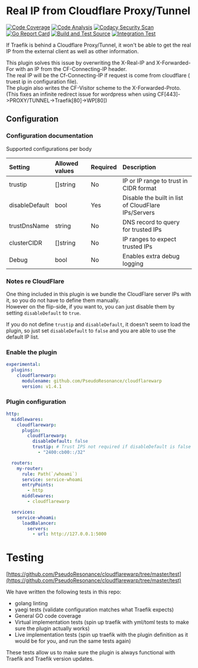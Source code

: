 # Real IP from Cloudflare Proxy/Tunnel

[![Code Coverage](https://codecov.io/gh/PseudoResonance/cloudflarewarp/branch/master/graph/badge.svg?token=QFGZS5QJSG)](https://codecov.io/gh/PseudoResonance/cloudflarewarp)
[![Code Analysis](https://github.com/PseudoResonance/cloudflarewarp/actions/workflows/codeql-analysis.yml/badge.svg)](https://github.com/PseudoResonance/cloudflarewarp/actions/workflows/codeql-analysis.yml)
[![Codacy Security Scan](https://github.com/PseudoResonance/cloudflarewarp/actions/workflows/codacy-analysis.yml/badge.svg)](https://github.com/PseudoResonance/cloudflarewarp/actions/workflows/codacy-analysis.yml)
[![Go Report Card](https://goreportcard.com/badge/github.com/PseudoResonance/cloudflarewarp)](https://goreportcard.com/report/github.com/PseudoResonance/cloudflarewarp)
[![Build and Test Source](https://github.com/PseudoResonance/cloudflarewarp/actions/workflows/buildAndTest.yml/badge.svg)](https://github.com/PseudoResonance/cloudflarewarp/actions/workflows/buildAndTest.yml)
[![Integration Test](https://github.com/PseudoResonance/cloudflarewarp/actions/workflows/prodTest.yml/badge.svg)](https://github.com/PseudoResonance/cloudflarewarp/actions/workflows/prodTest.yml)

If Traefik is behind a Cloudflare Proxy/Tunnel, it won't be able to get the real IP from the external client as well as other information.

This plugin solves this issue by overwriting the X-Real-IP and X-Forwarded-For with an IP from the CF-Connecting-IP header.  
The real IP will be the Cf-Connecting-IP if request is come from cloudflare ( truest ip in configuration file).  
The plugin also writes the CF-Visitor scheme to the X-Forwarded-Proto. (This fixes an infinite redirect issue for wordpress when using CF[443]->PROXY/TUNNEL->Traefik[80]->WP[80])

## Configuration

### Configuration documentation

Supported configurations per body

| Setting        | Allowed values | Required | Description                                         |
| :------------- | :------------- | :------- | :-------------------------------------------------- |
| trustip        | []string       | No       | IP or IP range to trust in CIDR format              |
| disableDefault | bool           | Yes      | Disable the built in list of CloudFlare IPs/Servers |
| trustDnsName   | string         | No       | DNS record to query for trusted IPs                 |
| clusterCIDR    | []string       | No       | IP ranges to expect trusted IPs                     |
| Debug          | bool           | No       | Enables extra debug logging                         |

### Notes re CloudFlare

One thing included in this plugin is we bundle the CloudFlare server IPs with it, so you do not have to define them manually.  
However on the flip-side, if you want to, you can just disable them by setting `disableDefault` to `true`.

If you do not define `trustip` and `disableDefault`, it doesn't seem to load the plugin, so just set `disableDefault` to `false` and you are able to use the default IP list.

### Enable the plugin

```yaml
experimental:
  plugins:
    cloudflarewarp:
      modulename: github.com/PseudoResonance/cloudflarewarp
      version: v1.4.1
```

### Plugin configuration

```yaml
http:
  middlewares:
    cloudflarewarp:
      plugin:
        cloudflarewarp:
          disableDefault: false
          trustip: # Trust IPS not required if disableDefault is false - we will allocate Cloud Flare IPs automatically
            - "2400:cb00::/32"

  routers:
    my-router:
      rule: Path(`/whoami`)
      service: service-whoami
      entryPoints:
        - http
      middlewares:
        - cloudflarewarp

  services:
    service-whoami:
      loadBalancer:
        servers:
          - url: http://127.0.0.1:5000
```

# Testing

[https://github.com/PseudoResonance/cloudflarewarp/tree/master/test](https://github.com/PseudoResonance/cloudflarewarp/tree/master/test)

We have written the following tests in this repo:

- golang linting
- yaegi tests (validate configuration matches what Traefik expects)
- General GO code coverage
- Virtual implementation tests (spin up traefik with yml/toml tests to make sure the plugin actually works)
- Live implementation tests (spin up traefik with the plugin definition as it would be for you, and run the same tests again)

These tests allow us to make sure the plugin is always functional with Traefik and Traefik version updates.
